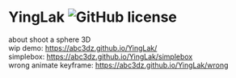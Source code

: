 # YingLak ![GitHub license](https://img.shields.io/badge/license-MIT-blue.svg)
about shoot a sphere 3D
<br>wip demo: https://abc3dz.github.io/YingLak/
<br>simplebox: https://abc3dz.github.io/YingLak/simplebox
<br>wrong animate keyframe: https://abc3dz.github.io/YingLak/wrong
